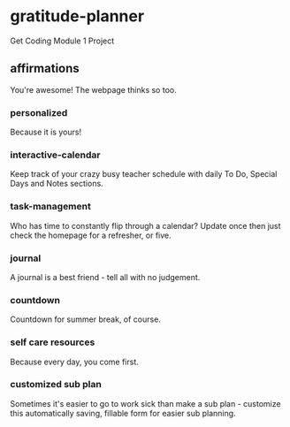 # gratitude-planner
Get Coding Module 1 Project

## affirmations
You're awesome! The webpage thinks so too.

### personalized
Because it is yours!

### interactive-calendar
Keep track of your crazy busy teacher schedule with daily To Do, Special Days and Notes sections.

### task-management
Who has time to constantly flip through a calendar? Update once then just check the homepage for a refresher, or five.

### journal
A journal is a best friend - tell all with no judgement. 

### countdown
Countdown for summer break, of course.

### self care resources
Because every day, you come first.

### customized sub plan
Sometimes it's easier to go to work sick than make a sub plan - customize this automatically saving, fillable form for easier sub planning.
